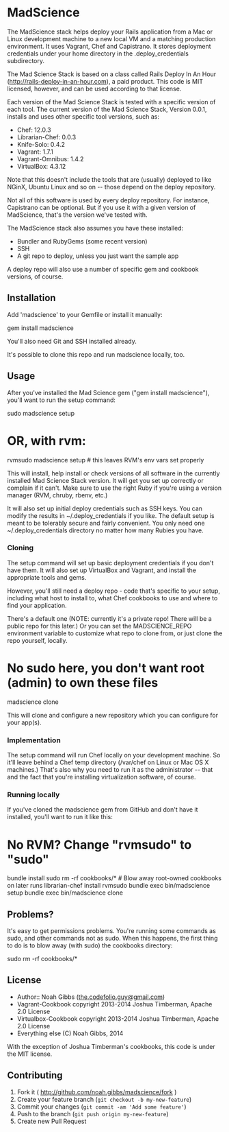# MadScience

The MadScience stack helps deploy your Rails application from a Mac or Linux
development machine to a new local VM and a matching production environment.
It uses Vagrant, Chef and Capistrano. It stores deployment credentials under
your home directory in the .deploy_credentials subdirectory.

The Mad Science Stack is based on a class called Rails Deploy In An Hour
(http://rails-deploy-in-an-hour.com), a paid product. This code is MIT
licensed, however, and can be used according to that license.

Each version of the Mad Science Stack is tested with a specific version of
each tool. The current version of the Mad Science Stack, Version 0.0.1,
installs and uses other specific tool versions, such as:

* Chef: 12.0.3
* Librarian-Chef: 0.0.3
* Knife-Solo: 0.4.2
* Vagrant: 1.7.1
* Vagrant-Omnibus: 1.4.2
* VirtualBox: 4.3.12

Note that this doesn't include the tools that are (usually) deployed to like
NGinX, Ubuntu Linux and so on -- those depend on the deploy repository.

Not all of this software is used by every deploy repository. For instance,
Capistrano can be optional. But if you use it with a given version of
MadScience, that's the version we've tested with.

The MadScience stack also assumes you have these installed:

* Bundler and RubyGems (some recent version)
* SSH
* A git repo to deploy, unless you just want the sample app

A deploy repo will also use a number of specific gem and cookbook versions, of
course.

## Installation

Add 'madscience' to your Gemfile or install it manually:

   gem install madscience

You'll also need Git and SSH installed already.

It's possible to clone this repo and run madscience locally, too.

## Usage

After you've installed the Mad Science gem ("gem install madscience"), you'll
want to run the setup command:

   sudo madscience setup
   # OR, with rvm:
   rvmsudo madscience setup # this leaves RVM's env vars set properly

This will install, help install or check versions of all software in the
currently installed Mad Science Stack version. It will get you set up
correctly or complain if it can't. Make sure to use the right Ruby if you're
using a version manager (RVM, chruby, rbenv, etc.)

It will also set up initial deploy credentials such as SSH keys. You can
modify the results in ~/.deploy_credentials if you like. The default setup is
meant to be tolerably secure and fairly convenient. You only need one
~/.deploy_credentials directory no matter how many Rubies you have.

### Cloning

The setup command will set up basic deployment credentials if you don't have
them. It will also set up VirtualBox and Vagrant, and install the appropriate
tools and gems.

However, you'll still need a deploy repo - code that's specific to your setup,
including what host to install to, what Chef cookbooks to use and where to
find your application.

There's a default one (NOTE: currently it's a private repo! There will be a
public repo for this later.) Or you can set the MADSCIENCE_REPO environment
variable to customize what repo to clone from, or just clone the repo
yourself, locally.

   # No sudo here, you don't want root (admin) to own these files
   madscience clone

This will clone and configure a new repository which you can configure for
your app(s).

### Implementation

The setup command will run Chef locally on your development machine. So it'll
leave behind a Chef temp directory (/var/chef on Linux or Mac OS X machines.)
That's also why you need to run it as the administrator -- that and the fact
that you're installing virtualization software, of course.

### Running locally

If you've cloned the madscience gem from GitHub and don't have it installed,
you'll want to run it like this:

   # No RVM? Change "rvmsudo" to "sudo"
   bundle install
   sudo rm -rf cookbooks/*  # Blow away root-owned cookbooks on later runs
   librarian-chef install
   rvmsudo bundle exec bin/madscience setup
   bundle exec bin/madscience clone

## Problems?

It's easy to get permissions problems. You're running some commands as sudo, and other commands not as sudo. When this happens, the first thing to do is to blow away (with sudo) the cookbooks directory:

   sudo rm -rf cookbooks/*

## License

* Author:: Noah Gibbs (the.codefolio.guy@gmail.com)
* Vagrant-Cookbook copyright 2013-2014 Joshua Timberman, Apache 2.0 License
* Virtualbox-Cookbook copyright 2013-2014 Joshua Timberman, Apache 2.0 License
* Everything else (C) Noah Gibbs, 2014

With the exception of Joshua Timberman's cookbooks, this code is under the MIT
license.

## Contributing

1. Fork it ( http://github.com/noah.gibbs/madscience/fork )
2. Create your feature branch (`git checkout -b my-new-feature`)
3. Commit your changes (`git commit -am 'Add some feature'`)
4. Push to the branch (`git push origin my-new-feature`)
5. Create new Pull Request
